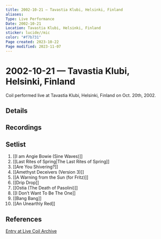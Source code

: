 ```yaml
---
title: 2002-10-21 — Tavastia Klubi, Helsinki, Finland
aliases: 
Type: Live Performance
Date: 2002-10-21
Location: Tavastia Klubi, Helsinki, Finland
sticker: lucide//mic
color: "#f7b731"
Page created: 2023-10-22
Page modified: 2023-11-07
---
```


# 2002-10-21 — Tavastia Klubi, Helsinki, Finland

Coil performed live at Tavastia Klubi, Helsinki, Finland on Oct. 20th, 2002.

## Details


## Recordings


## Setlist
1. [[I am Angie Bowie (Sine Waves)]]
2. [[Last Rites of Spring|The Last Rites of Spring]]
3. [[Are You Shivering?]]
4. [[Amethyst Deceivers (Version 3)]]
5. [[A Warning from the Sun (for Fritz)]]
6. [[Drip Drop]]
7. [[Ostia (The Death of Pasolini)]]
8. [[I Don’t Want To Be The One]]
9. [[Bang Bang]]
10. [[An Unearthly Red]]

## References

[Entry at Live Coil Archive](https://live-coil-archive.com/2002-sept-oct/2002-tavastia-klubi/)
